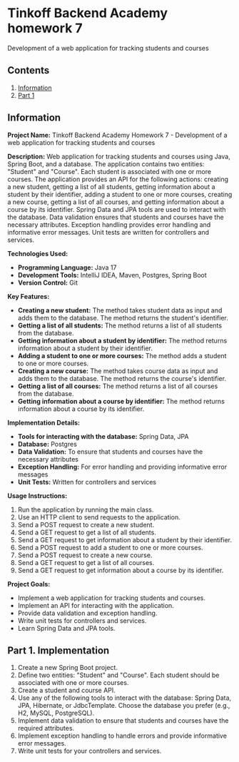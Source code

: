 # Tinkoff Backend Academy homework 7

Development of a web application for tracking students and courses

## Contents

1. [Information](#information)
2. [Part 1](#part-1-implementation)

## Information

**Project Name:** Tinkoff Backend Academy Homework 7 - Development of a web application for tracking students and courses

**Description:**
Web application for tracking students and courses using Java, Spring Boot, and a database. The application contains two entities: "Student" and "Course". Each student is associated with one or more courses. The application provides an API for the following actions: creating a new student, getting a list of all students, getting information about a student by their identifier, adding a student to one or more courses, creating a new course, getting a list of all courses, and getting information about a course by its identifier. Spring Data and JPA tools are used to interact with the database. Data validation ensures that students and courses have the necessary attributes. Exception handling provides error handling and informative error messages. Unit tests are written for controllers and services.

**Technologies Used:**

- **Programming Language:** Java 17
- **Development Tools:** IntelliJ IDEA, Maven, Postgres, Spring Boot
- **Version Control:** Git

**Key Features:**

- **Creating a new student:** The method takes student data as input and adds them to the database. The method returns the student's identifier.
- **Getting a list of all students:** The method returns a list of all students from the database.
- **Getting information about a student by identifier:** The method returns information about a student by their identifier.
- **Adding a student to one or more courses:** The method adds a student to one or more courses.
- **Creating a new course:** The method takes course data as input and adds them to the database. The method returns the course's identifier.
- **Getting a list of all courses:** The method returns a list of all courses from the database.
- **Getting information about a course by identifier:** The method returns information about a course by its identifier.

**Implementation Details:**

- **Tools for interacting with the database:** Spring Data, JPA
- **Database:** Postgres
- **Data Validation:** To ensure that students and courses have the necessary attributes
- **Exception Handling:** For error handling and providing informative error messages
- **Unit Tests:** Written for controllers and services

**Usage Instructions:**

1. Run the application by running the main class.
2. Use an HTTP client to send requests to the application.
3. Send a POST request to create a new student.
4. Send a GET request to get a list of all students.
5. Send a GET request to get information about a student by their identifier.
6. Send a POST request to add a student to one or more courses.
7. Send a POST request to create a new course.
8. Send a GET request to get a list of all courses.
9. Send a GET request to get information about a course by its identifier.

**Project Goals:**

- Implement a web application for tracking students and courses.
- Implement an API for interacting with the application.
- Provide data validation and exception handling.
- Write unit tests for controllers and services.
- Learn Spring Data and JPA tools.

## Part 1. Implementation

1. Create a new Spring Boot project.
2. Define two entities: "Student" and "Course". Each student should be associated with one or more courses.
3. Create a student and course API.
4. Use any of the following tools to interact with the database: Spring Data, JPA, Hibernate, or JdbcTemplate. Choose the database you prefer (e.g., H2, MySQL, PostgreSQL).
5. Implement data validation to ensure that students and courses have the required attributes.
6. Implement exception handling to handle errors and provide informative error messages.
7. Write unit tests for your controllers and services.
